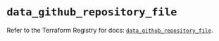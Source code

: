 # `data_github_repository_file`

Refer to the Terraform Registry for docs: [`data_github_repository_file`](https://registry.terraform.io/providers/integrations/github/6.0.0/docs/data-sources/repository_file).
